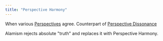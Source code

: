 ```yaml
---
title: "Perspective Harmony"
---
```


When various [Perspectives](Terms/Perspective.md) agree. Counterpart of [Perspective Dissonance](Terms/Perspective%20Dissonance.md)

Alamism rejects absolute "truth" and replaces it with Perspective Harmony.

